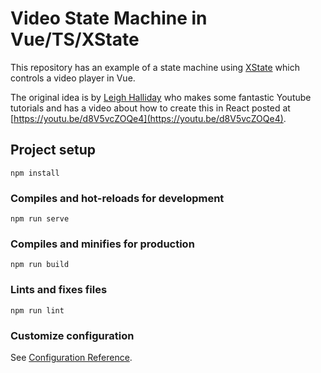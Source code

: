 # Video State Machine in Vue/TS/XState


This repository has an example of a state machine using [XState](https://xstate.js.org/) which controls a video player in Vue.

The original idea is by [Leigh Halliday](https://github.com/leighhalliday) who makes some fantastic Youtube tutorials and has a video about how to create this in React posted at [https://youtu.be/d8V5vcZOQe4](https://youtu.be/d8V5vcZOQe4).

## Project setup
```
npm install
```

### Compiles and hot-reloads for development
```
npm run serve
```

### Compiles and minifies for production
```
npm run build
```

### Lints and fixes files
```
npm run lint
```

### Customize configuration
See [Configuration Reference](https://cli.vuejs.org/config/).

